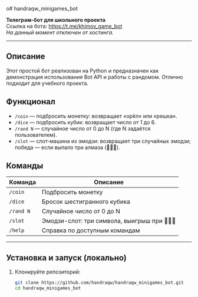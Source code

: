 о# handraqw_minigames_bot

**Телеграм-бот для школьного проекта**  
Ссылка на бота: https://t.me/khimov_game_bot  
_На данный момент отключен от хостинга._

---

## Описание

Этот простой бот реализован на Python и предназначен как демонстрация использования Bot API и работы с рандомом. Отлично подходит для учебного проекта.

## Функционал

- `/coin` — подбросить монетку: возвращает «орёл» или «решка».  
- `/dice` — подбросить кубик: возвращает число от 1 до 6.  
- `/rand N` — случайное число от 0 до N (где N задаётся пользователем).  
- `/slot` — слот-машина из эмодзи: возвращает три случайных эмодзи; победа — если выпало три алмаза (💎💎💎).

## Команды

| Команда         | Описание                                   |
|------------------|--------------------------------------------|
| `/coin`          | Подбросить монетку                          |
| `/dice`          | Бросок шестигранного кубика                 |
| `/rand N`        | Случайное число от 0 до N                   |
| `/slot`          | Эмодзи-слот: три символа, выигрыш при 💎💎💎 |
| `/help`          | Справка по доступным командам               |

---

## Установка и запуск (локально)

1. Клонируйте репозиторий:
   ```bash
   git clone https://github.com/handraqw/handraqw_minigames_bot.git
   cd handraqw_minigames_bot
